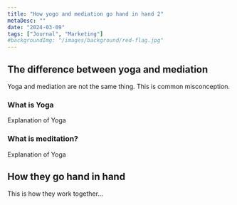 ```yaml
---
title: "How yogo and mediation go hand in hand 2"
metaDesc: ""
date: "2024-03-09"
tags: ["Journal", "Marketing"]
#backgroundImg: "/images/background/red-flag.jpg"
---
```

## The difference between yoga and mediation
Yoga and mediation are not the same thing. This is common misconception.

### What is Yoga
Explanation of Yoga

### What is meditation?
Explanation of Yoga

## How they go hand in hand
This is how they work together...